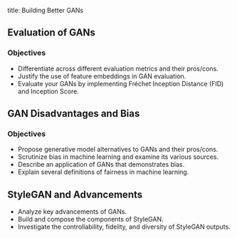 title: Building Better GANs


## Evaluation of GANs

### Objectives

- Differentiate across different evaluation metrics and their pros/cons.
- Justify the use of feature embeddings in GAN evaluation.
- Evaluate your GANs by implementing Fréchet Inception Distance (FID) and Inception Score.


## GAN Disadvantages and Bias


### Objectives

- Propose generative model alternatives to GANs and their pros/cons.
- Scrutinize bias in machine learning and examine its various sources.
- Describe an application of GANs that demonstrates bias.
- Explain several definitions of fairness in machine learning.

## StyleGAN and Advancements

- Analyze key advancements of GANs.
- Build and compose the components of StyleGAN.
- Investigate the controllability, fidelity, and diversity of StyleGAN outputs.